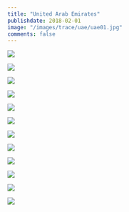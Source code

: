 ```yaml
---
title: "United Arab Emirates"
publishdate: 2018-02-01
image: "/images/trace/uae/uae01.jpg"
comments: false
---
```


![](/images/trace/uae/uae01.jpg)


![](/images/trace/uae/uae02.jpg)


![](/images/trace/uae/uae03.jpg)


![](/images/trace/uae/uae04.jpg)


![](/images/trace/uae/uae05.jpg)


![](/images/trace/uae/uae06.jpg)


![](/images/trace/uae/uae07.jpg)


![](/images/trace/uae/uae08.jpg)


![](/images/trace/uae/uae09.jpg)


![](/images/trace/uae/uae10.jpg)


![](/images/trace/uae/uae11.jpg)


![](/images/trace/uae/uae12.jpg)